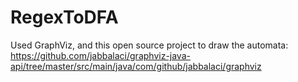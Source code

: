 # RegexToDFA
Used GraphViz, and this open source project to draw the automata:
  https://github.com/jabbalaci/graphviz-java-api/tree/master/src/main/java/com/github/jabbalaci/graphviz
  
